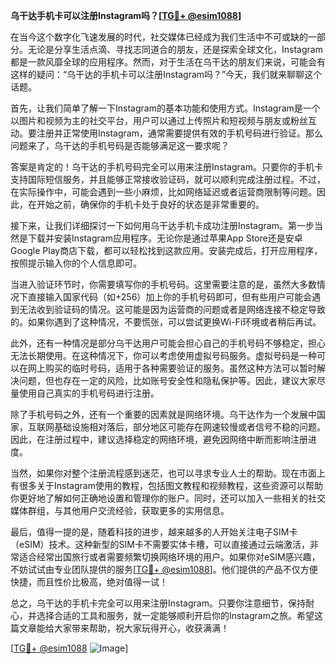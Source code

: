 **乌干达手机卡可以注册Instagram吗？[[TG💪+ @esim1088](https://t.me/s/esim1088)]**

在当今这个数字化飞速发展的时代，社交媒体已经成为我们生活中不可或缺的一部分。无论是分享生活点滴、寻找志同道合的朋友，还是探索全球文化，Instagram都是一款风靡全球的应用程序。然而，对于生活在乌干达的朋友们来说，可能会有这样的疑问：“乌干达的手机卡可以注册Instagram吗？”今天，我们就来聊聊这个话题。

首先，让我们简单了解一下Instagram的基本功能和使用方式。Instagram是一个以图片和视频为主的社交平台，用户可以通过上传照片和短视频与朋友或粉丝互动。要注册并正常使用Instagram，通常需要提供有效的手机号码进行验证。那么问题来了，乌干达的手机号码是否能够满足这一要求呢？

答案是肯定的！乌干达的手机号码完全可以用来注册Instagram。只要你的手机卡支持国际短信服务，并且能够正常接收验证码，就可以顺利完成注册过程。不过，在实际操作中，可能会遇到一些小麻烦，比如网络延迟或者运营商限制等问题。因此，在开始之前，确保你的手机卡处于良好的状态是非常重要的。

接下来，让我们详细探讨一下如何用乌干达手机卡成功注册Instagram。第一步当然是下载并安装Instagram应用程序。无论你是通过苹果App Store还是安卓Google Play商店下载，都可以轻松找到这款应用。安装完成后，打开应用程序，按照提示输入你的个人信息即可。

当进入验证环节时，你需要填写你的手机号码。这里需要注意的是，虽然大多数情况下直接输入国家代码（如+256）加上你的手机号码即可，但有些用户可能会遇到无法收到验证码的情况。这可能是因为运营商的问题或者是网络连接不稳定导致的。如果你遇到了这种情况，不要慌张，可以尝试更换Wi-Fi环境或者稍后再试。

此外，还有一种情况是部分乌干达用户可能会担心自己的手机号码不够稳定，担心无法长期使用。在这种情况下，你可以考虑使用虚拟号码服务。虚拟号码是一种可以在网上购买的临时号码，适用于各种需要验证的服务。虽然这种方法可以暂时解决问题，但也存在一定的风险，比如账号安全性和隐私保护等。因此，建议大家尽量使用自己真实的手机号码进行注册。

除了手机号码之外，还有一个重要的因素就是网络环境。乌干达作为一个发展中国家，互联网基础设施相对落后，部分地区可能存在网速较慢或者信号不稳的问题。因此，在注册过程中，建议选择稳定的网络环境，避免因网络中断而影响注册进度。

当然，如果你对整个注册流程感到迷茫，也可以寻求专业人士的帮助。现在市面上有很多关于Instagram使用的教程，包括图文教程和视频教程，这些资源可以帮助你更好地了解如何正确地设置和管理你的账户。同时，还可以加入一些相关的社交媒体群组，与其他用户交流经验，获取更多的实用信息。

最后，值得一提的是，随着科技的进步，越来越多的人开始关注电子SIM卡（eSIM）技术。这种新型的SIM卡不需要实体卡槽，可以直接通过云端激活，非常适合经常出国旅行或者需要频繁切换网络环境的用户。如果你对eSIM感兴趣，不妨试试由专业团队提供的服务[[TG💪+ @esim1088](https://t.me/s/esim1088)]。他们提供的产品不仅方便快捷，而且性价比极高，绝对值得一试！

总之，乌干达的手机卡完全可以用来注册Instagram。只要你注意细节，保持耐心，并选择合适的工具和服务，就一定能够顺利开启你的Instagram之旅。希望这篇文章能给大家带来帮助，祝大家玩得开心，收获满满！

[[TG💪+ @esim1088](https://t.me/s/esim1088) ![Image](https://i.postimg.cc/4NQfJmqS/Snipaste-2025-05-13-00-14-12.png)]